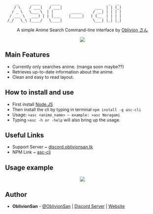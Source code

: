 ```
     _      ____     ____                      _   _
    / \    / ___|   / ___|               ___  | | (_)
   / _ \   \___ \  | |        _____     / __| | | | |
  / ___ \   ___) | | |___    |_____|   | (__  | | | |
 /_/   \_\ |____/   \____|              \___| |_| |_|

```

<p align="center">
A simple Anime Search Command-line interface by <a href="https://oblivionsan.tk">Oblivion さん</a>
</p>
<p align="center">
<a href="https://nodei.co/npm/asc-cli/"><img src="https://nodei.co/npm/asc-cli.png"></a>
</p>

## Main Features
  - Currently only searches anime. (manga soon maybe??)
  - Retrieves up-to-date information about the anime.
  - Clean and easy to read layout.

## How to install and use
  - First install [Node.JS](https://nodejs.org/en/)
  - Then install the cli by typing in terminal `npm install -g asc-cli`
  - Usage: `>asc <anime_name> ~ example: >asc Noragami`
  - Typing `>asc -h or -help` will also bring up the usage.

## Useful Links
  - Support Server ~ [discord.oblivionsan.tk](https://discord.oblivionsan.tk)
  - NPM Link ~ [asc-cli](https://www.npmjs.com/package/asc-cli)

## Usage example
<p align="center"><a href="#"><img src="https://i.imgur.com/eIS8sN1.gif"/></a></p>

## Author
- **OblivionSan** - [@OblivionSan](https://twitter.com/OblivionSan) | [Discord Server](https://discord.gg/kxNeGRC) | [Website](https://oblivionsan.tk)